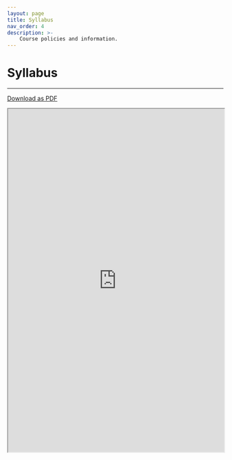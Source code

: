 ```yaml
---
layout: page
title: Syllabus
nav_order: 4
description: >-
    Course policies and information.
---
```


# Syllabus

<hr>

<a href="https://ph142-ucb.github.io/sp24/src/ph142-syllabus-sp24.docx">Download as PDF</a>

<iframe src="https://ph142-ucb.github.io/sp24/src/ph142-syllabus-sp24.docx" width="100%" height="800"></iframe>
